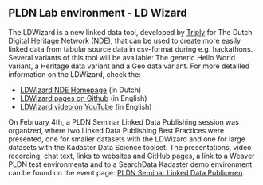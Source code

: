 <H2>PLDN Lab environment - LD Wizard</H2>

The LDWizard is a new linked data tool, developed by [Triply](https://triply.cc/) for The Dutch Digital Heritage Network ([NDE](https://www.netwerkdigitaalerfgoed.nl/en/)), that can be used to create more easily linked data from tabular source data in csv-format during e.g. hackathons. Several variants of this tool will be available: The generic Hello World variant, a Heritage data variant and a Geo data variant. For more detailled information on the LDWizard, check the:

- [LDWizard NDE Homepage](https://ldwizard.netwerkdigitaalerfgoed.nl/) (in Dutch)
- [LDWizard pages on Github](https://github.com/netwerk-digitaal-erfgoed/LDWizard) (in English)
- [LDWizard video on YouTube](https://youtu.be/VO61pqKWw7A) (in English)

On February 4th, a PLDN Seminar Linked Data Publishing session was organized, where two Linked Data Publishing Best Practices were presented, one for smaller datasets with the LDWizard and one for large datasets with the Kadaster Data Science toolset. The presentations, video recording, chat text, links to websites and GitHub pages, a link to a Weaver PLDN test environmenta and to a SearchData Kadaster demo environment can be found on the event page: [PLDN Seminar Linked Data Publiceren](https://www.pldn.nl/wiki/Lichtgewicht_Linked_Data_Publiceren_%E2%80%93_4_februari_2021).
